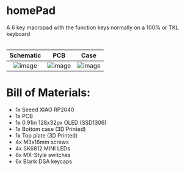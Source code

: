 # homePad
A 6 key macropad with the function keys normally on a 100% or TKL keyboard  
<br>

Schematic            |  PCB         |   Case
:-------------------------:|:-------------------------:|:-------------------------:|
![image](https://github.com/user-attachments/assets/6bc08f9d-f007-462e-8448-7b4d02f930d7)    |  ![image](https://github.com/user-attachments/assets/8ef930e5-227e-4ea8-9df0-1d186fa5b44f)  | ![image](https://github.com/user-attachments/assets/13c7de30-4fd4-4ff7-aed5-26357d966847)

# Bill of Materials:  
- 1x Seeed XIAO RP2040
- 1x PCB
- 1x 0.91in 128x32px OLED (SSD1306)
- 1x Bottom case (3D Printed)
- 1x Top plate (3D Printed)
- 4x M3x16mm screws
- 4x SK6812 MINI LEDs
- 6x MX-Style switches
- 6x Blank DSA keycaps
